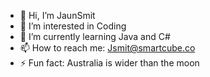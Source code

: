 - 👋 Hi, I’m JaunSmit
- 👀 I’m interested in Coding
- 🌱 I’m currently learning Java and C#
- 📫 How to reach me: Jsmit@smartcube.co
- ⚡ Fun fact: Australia is wider than the moon

<!---
JaunSmitSmartCube/JaunSmitSmartCube is a ✨ special ✨ repository because its `README.md` (this file) appears on your GitHub profile.
You can click the Preview link to take a look at your changes.
--->
